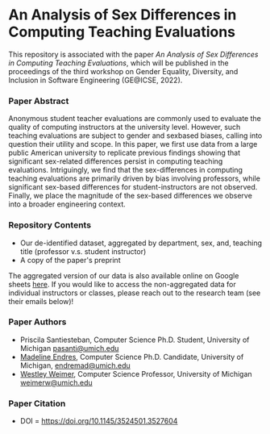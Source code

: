 # An Analysis of Sex Differences in Computing Teaching Evaluations

This repository is associated with the paper _An Analysis of Sex Differences in Computing Teaching Evaluations_, which will be published in the proceedings of the third workshop on Gender Equality, Diversity, and Inclusion in Software Engineering (GE@ICSE, 2022).

### Paper Abstract

Anonymous student teacher evaluations are commonly used to
evaluate the quality of computing instructors at the university level.
However, such teaching evaluations are subject to gender and sexbased biases, calling into question their utility and scope. In this
paper, we first use data from a large public American university
to replicate previous findings showing that significant sex-related
differences persist in computing teaching evaluations. Intriguingly,
we find that the sex-differences in computing teaching evaluations
are primarily driven by bias involving professors, while significant sex-based differences for student-instructors are not observed.
Finally, we place the magnitude of the sex-based differences we
observe into a broader engineering context.

### Repository Contents

* Our de-identified dataset, aggregated by department, sex, and, teaching title (professor v.s. student instructor)
* A copy of the paper's preprint

The aggregated version of our data is also available online on Google sheets [here](https://docs.google.com/spreadsheets/d/1B6MYcKYqVj39MHlZaH9laEYxM7F0nnz54d0hUApr3tk/edit?usp=sharing). If you would like to access the non-aggregated data for individual instructors or classes, please reach out to the research team (see their emails below)!

### Paper Authors

* Priscila Santiesteban, Computer Science Ph.D. Student, University of Michigan <pasanti@umich.edu>
* [Madeline Endres](http://madelineendres.com), Computer Science Ph.D. Candidate, University of Michigan, <endremad@umich.edu>
* [Westley Weimer](https://web.eecs.umich.edu/~weimerw/), Computer Science Professor, University of Michigan <weimerw@umich.edu>

### Paper Citation

* DOI = <https://doi.org/10.1145/3524501.3527604>


